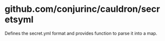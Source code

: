 # github.com/conjurinc/cauldron/secretsyml

Defines the secret.yml format and provides function to parse it into a map.
